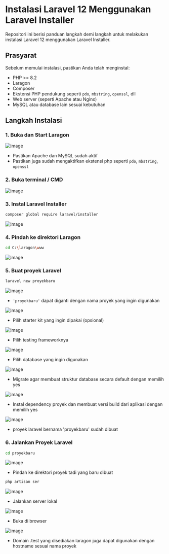 # Instalasi Laravel 12 Menggunakan Laravel Installer

Repositori ini berisi panduan langkah demi langkah untuk melakukan instalasi Laravel 12 menggunakan Laravel Installer.

## Prasyarat

Sebelum memulai instalasi, pastikan Anda telah menginstal:

- PHP >= 8.2
- Laragon
- Composer
- Ekstensi PHP pendukung seperti `pdo`, `mbstring`, `openssl`, dll
- Web server (seperti Apache atau Nginx)
- MySQL atau database lain sesuai kebutuhan

## Langkah Instalasi

### 1. Buka dan Start Laragon

![image](https://github.com/user-attachments/assets/bd3d4212-0e76-44c9-b03d-4eee44c84ae3)

- Pastikan Apache dan MySQL sudah aktif
- Pastikan juga sudah mengaktifkan ekstensi php seperti `pdo`, `mbstring`, `openssl`

### 2. Buka terminal / CMD

![image](https://github.com/user-attachments/assets/02024960-2acf-4b0a-80f9-c01170a56635)

### 3. Instal Laravel Installer

```bash
composer global require laravel/installer
```

![image](https://github.com/user-attachments/assets/66afc2ba-d4bd-4b3c-99e5-091e5cc4c040)

### 4. Pindah ke direktori Laragon

```bash
cd C:\laragon\www
```

![image](https://github.com/user-attachments/assets/f48a90cf-d7b1-4537-a8e3-f3db7c95542e)

### 5. Buat proyek Laravel

```bash
laravel new proyekbaru
```

![image](https://github.com/user-attachments/assets/720faa16-8dc0-4925-a5a4-8a2a2b4051d1)

- ```'proyekbaru'``` dapat diganti dengan nama proyek yang ingin digunakan

![image](https://github.com/user-attachments/assets/5c8d0ec6-91ad-4761-80d4-445aba47f6f4)

- Pilih starter kit yang ingin dipakai (opsional)

![image](https://github.com/user-attachments/assets/f3d1f468-8b26-498c-b0ce-1bc94eae87eb)

- Pilih testing frameworknya

![image](https://github.com/user-attachments/assets/f9f7e7bd-ba53-411b-b4a8-e05ee8c9a69f)

- Pilih database yang ingin digunakan

![image](https://github.com/user-attachments/assets/5992ce2e-c5a7-4913-9da6-3b1d74f48706)

- Migrate agar membuat struktur database secara default dengan memilih yes

![image](https://github.com/user-attachments/assets/9ce0e368-1665-4d47-a283-1a16d15e8688)

- Instal dependency proyek dan membuat versi build dari aplikasi dengan memilih yes

![image](https://github.com/user-attachments/assets/18c8cf86-6db4-4d3e-b7e9-d9437e618a7b)

- proyek laravel bernama 'proyekbaru' sudah dibuat

### 6. Jalankan Proyek Laravel

```bash
cd proyekbaru
```

![image](https://github.com/user-attachments/assets/a21f6325-b7c8-4a47-b9df-bd149cced0a4)

- Pindah ke direktori proyek tadi yang baru dibuat

```bash
php artisan ser
```

![image](https://github.com/user-attachments/assets/b16220fb-ac27-4331-b1f1-9202dfa49c55)

- Jalankan server lokal

![image](https://github.com/user-attachments/assets/05493bd4-45ac-48b5-abfc-25bfd6484479)

- Buka di browser

![image](https://github.com/user-attachments/assets/2129855a-fab9-4fb2-8271-821e03735baa)

- Domain .test yang disediakan laragon juga dapat digunakan dengan hostname sesuai nama proyek













